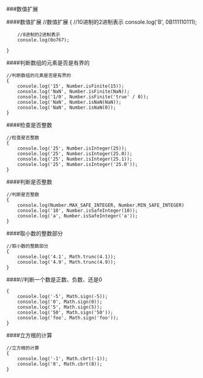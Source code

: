 ###数值扩展



####数值扩展
    //数值扩展
    {
        //10进制的2进制表示
        console.log('B', 0B111110111);

        //8进制的2进制表示
        console.log(0o767);

    }

####判断数组的元素是否是有界的

    //判断数组的元素是否是有界的
    {
        console.log('15', Number.isFinite(15));
        console.log('NaN', Number.isFinite(NaN));
        console.log('1/0', Number.isFinite('true' / 0));
        console.log('NaN', Number.isNaN(NaN));
        console.log('NaN', Number.isNaN(0));
    }

####检查是否整数

    //检查是否整数
    {
        console.log('25', Number.isInteger(25));
        console.log('25', Number.isInteger(25.0));
        console.log('25', Number.isInteger(25.1));
        console.log('25', Number.isInteger('25.0'));
    }
####判断是否整数

    //判断是否整数
    {
        console.log(Number.MAX_SAFE_INTEGER, Number.MIN_SAFE_INTEGER)
        console.log('10', Number.isSafeInteger(10));
        console.log('a', Number.isSafeInteger('a'));
    }


####取小数的整数部分

    //取小数的整数部分
    {
        console.log('4.1', Math.trunc(4.1));
        console.log('4.9', Math.trunc(4.9));
    }


####//判断一个数是正数、负数、还是0

    {
        console.log('-5', Math.sign(-5));
        console.log('0', Math.sign(0));
        console.log('5', Math.sign(5));
        console.log('50', Math.sign('50'));
        console.log('foo', Math.sign('foo'));
    }
    
####立方根的计算

    //立方根的计算
    {
        console.log('-1', Math.cbrt(-1));
        console.log('8', Math.cbrt(8));
    }


